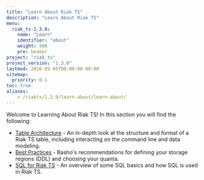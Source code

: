 ```yaml
---
title: "Learn About Riak TS"
description: "Learn About Riak TS"
menu:
  riak_ts-1.3.0:
    name: "Learn"
    identifier: "about"
    weight: 500
    pre: beaker
project: "riak_ts"
project_version: "1.3.0"
lastmod: 2016-05-05T00:00:00-00:00
sitemap:
  priority: 0.1
toc: true
aliases:
    - /riakts/1.3.0/learn-about/learn-about/
---
```


[table arch]: tablearchitecture/
[bestpractices]: bestpractices/
[sqlriakts]: sqlriakts/

Welcome to Learning About Riak TS! In this section you will find the following:

* [Table Architecture][table arch] - An in-depth look at the structure and format of a Riak TS table, including interacting on the command line and data modeling.
* [Best Practices][bestpractices] - Basho's recommendations for defining your storage regions (DDL) and choosing your quanta.
* [SQL for Riak TS][sqlriakts] - An overview of some SQL basics and how SQL is used in Riak TS.
